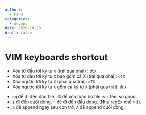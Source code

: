 ```yaml
---
authors:
  - PaPu
categories:
  - devops
date: 2020-10-20
draft: false
---
```


# VIM keyboards shortcut

- Xóa từ đầu tới ký tự `X` (trái qua phải) : `dtX`
- Xóa từ đầu tới ký tự `X` bao gồm cả X (trái qua phải): `dfX`
- Xóa ngược tới ký tự `X` (phải qua trái): `dTX`
- Xóa ngược tới ký tự `X` gổm cả ký tự `X` (phải qua trái): `dFX`
<!-- more -->
- `gg` để đi đến đầu file. `dG` để xóa toàn bộ file :v - feel so good.
- `$` đi đến cuối dòng, `^` để đi đến đầu dòng. (Như regEx nhể >:)).
- `a` để append ngay sau con trỏ, `A` để append cuối dòng.
